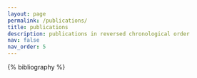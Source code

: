 ```yaml
---
layout: page
permalink: /publications/
title: publications
description: publications in reversed chronological order
nav: false
nav_order: 5
---
```


<!-- _pages/publications.md -->
<div class="publications">

{% bibliography %}

</div>
